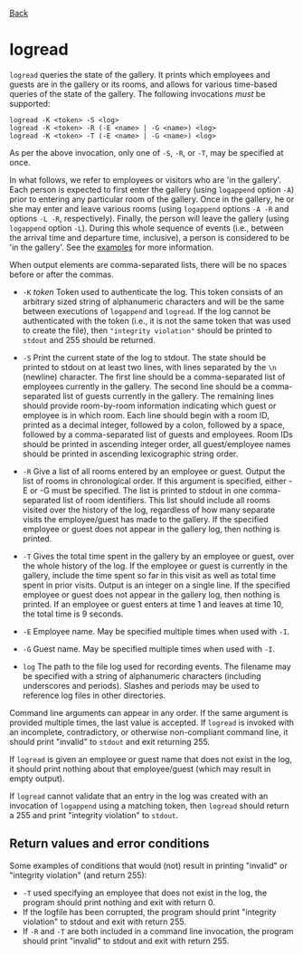[Back](SPEC.html)

logread
=======
`logread` queries the state of the gallery. It prints which employees and guests are in the gallery or its rooms, and allows for various time-based queries of the state of the gallery. The following invocations *must* be supported:

    logread -K <token> -S <log>
    logread -K <token> -R (-E <name> | -G <name>) <log>
    logread -K <token> -T (-E <name> | -G <name>) <log>

As per the above invocation, only one of `-S`, `-R`, or `-T`, may be specified at once.

In what follows, we refer to employees or visitors who are 'in the
gallery'. Each person is expected to first enter the gallery (using `logappend` option `-A`) prior to entering any particular room of the gallery. Once in the gallery, he or she may enter and leave various rooms (using `logappend` options `-A -R` and options `-L -R`, respectively). Finally, the person will leave the gallery (using `logappend` option `-L`). During this whole sequence of events (i.e., between the arrival time and departure time, inclusive), a person is considered to be 'in the gallery'. See the [examples](EXAMPLES.html) for more information.

When output elements are comma-separated lists, there will be no spaces before or after the commas.

 * `-K` *token* Token used to authenticate the log. This token consists of an arbitrary sized string of alphanumeric characters and will be the same between executions of `logappend` and `logread`. If the log cannot be 
authenticated with the token (i.e., it is not the same token that was used to create the file), then `"integrity violation"` should be printed to `stdout` and 255 should be returned.

 * `-S` Print the current state of the log to stdout. The state should
   be printed to stdout on at least two lines, with lines separated by
   the `\n` (newline) character. The first line should be a
   comma-separated list of employees currently in the gallery. The
   second line should be a comma-separated list of guests currently in
   the gallery. The remaining lines should provide room-by-room
   information indicating which guest or employee is in which
   room. Each line should begin with a room ID, printed as a decimal
   integer, followed by a colon, followed by a space, followed by a
   comma-separated list of guests and employees. Room IDs should be
   printed in ascending integer order, all guest/employee names should
   be printed in ascending lexicographic string order. 

 * `-R` Give a list of all rooms entered by an employee or guest. Output the list of rooms in chronological order. If this argument is specified, either -E or -G must be specified. The list is printed to stdout in one comma-separated list of room identifiers. This list should include all rooms visited over the history of the log, regardless of how many separate visits the employee/guest has made to the gallery. If the specified employee or guest does not appear in the gallery log, then nothing is printed.

 * `-T` Gives the total time spent in the gallery by an employee or guest, over the whole history of the log. If the employee or guest is currently in the gallery, include the time spent so far in this visit as well as total time spent in prior visits. Output is an integer on a single line. If the specified employee or guest does not appear in the gallery log, then nothing is printed. If an employee or guest enters at time 1 and leaves at time 10, the total time is 9 seconds. 

 * `-E` Employee name. May be specified multiple times when used with `-I`. 

 * `-G` Guest name. May be specified multiple times when used with `-I`. 

 * `log` The path to the file log used for recording events. The filename may be specified with a string of alphanumeric characters (including underscores and periods). Slashes and periods may be used to reference log files in other directories. 

Command line arguments can appear in any order. If the same argument is provided multiple times, the last value is accepted. 
If `logread` is invoked with an incomplete, contradictory, or otherwise non-compliant command line, it should print "invalid" to `stdout` and exit returning 255.

If `logread` is given an employee or guest name that does not exist in the log, it should print nothing about that employee/guest (which may result in empty output).

If `logread` cannot validate that an entry in the log was created with an invocation of `logappend` using a matching token, then `logread` should return a 255 and print "integrity violation" to `stdout`.

Return values and error conditions
----------------------------------
Some examples of conditions that would (not) result in printing "invalid" or "integrity violation" (and return 255):

 * `-T` used specifying an employee that does not exist in the log, the program should print nothing and exit with return 0.
 * If the logfile has been corrupted, the program should print "integrity violation" to stdout and exit with return 255.
 * If `-R` and `-T` are both included in a command line invocation, the program should print "invalid" to stdout and exit with return 255.

